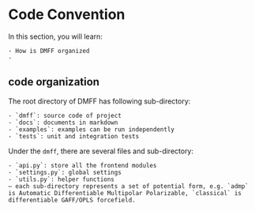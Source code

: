 # Code Convention

In this section, you will learn:

    - How is DMFF organized
    - 

## code organization

The root directory of DMFF has following sub-directory:

    - `dmff`: source code of project
    - `docs`: documents in markdown
    - `examples`: examples can be run independently
    - `tests`: unit and integration tests

Under the `dmff`, there are several files and sub-directory:

    - `api.py`: store all the frontend modules
    - `settings.py`: global settings 
    - `utils.py`: helper functions
    — each sub-directory represents a set of potential form, e.g. `admp` is Automatic Differentiable Multipolar Polarizable, `classical` is differentiable GAFF/OPLS forcefield.


